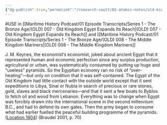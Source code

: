 ```yaml
---
{"dg-publish":true,"permalink":"/research-vault/02-atomic-notes/old-kingdom-egypt-was-insular-both-economically-and-geographically-but-middle-kingdom-egypt-was-forced-to-look-outward/"}
---
```


#USE in [[Maritime History Podcast/01 Episode Transcripts/Series 1 - The Bronze Age/(OLD) 007 - Old Kingdom Egypt Expands Its Reach\|(OLD) 007 - Old Kingdom Egypt Expands Its Reach]] and [[Maritime History Podcast/01 Episode Transcripts/Series 1 - The Bronze Age/(OLD) 008 - The Middle Kingdom Mariners\|(OLD) 008 - The Middle Kingdom Mariners]]

J. M. Keynes, the economist’s economist, joked about ancient Egypt that it represented human and economic perfection since any surplus production, agricultural or urban, was systematically consumed by putting up huge and “useless” pyramids. So the Egyptian economy ran no risk of “over-heating”—but only on condition that it was self-contained. The Egypt of the Old Kingdom had little contact with the outside world except that it sent expeditions to Libya, Sinai or Nubia in search of precious or rare stones, gold, slaves and black mercenaries—and that it sent a few boats to Byblos to fetch oil and wood from Lebanon. Everything was to change when Egypt was forcibly drawn into the international scene in the second millennium B.C., and had to defend its own gates. Then the army began to consume what had earlier fuelled the peaceful building programme of the pyramids. ([Location 1604](https://readwise.io/to_kindle?action=open&asin=B004FEFSCC&location=1604)) (Braudel 2001, p. 70)